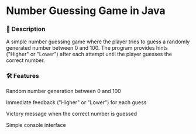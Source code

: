 # Number Guessing Game in Java

### 📝 Description

A simple number guessing game where the player tries to guess a randomly generated number between 0 and 100. The program provides hints ("Higher" or "Lower") after each attempt until the player guesses the correct number.

### 🛠️ Features
Random number generation between 0 and 100

Immediate feedback ("Higher" or "Lower") for each guess

Victory message when the correct number is guessed

Simple console interface
